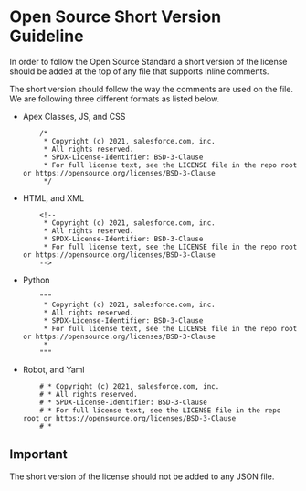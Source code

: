 # Open Source Short Version Guideline

In order to follow the Open Source Standard a short version of the license should be added at the top of any file that supports inline comments.

The short version should follow the way the comments are used on the file. We are following three different formats as listed below.

-   Apex Classes, JS, and CSS

    ```
        /*
         * Copyright (c) 2021, salesforce.com, inc.
         * All rights reserved.
         * SPDX-License-Identifier: BSD-3-Clause
         * For full license text, see the LICENSE file in the repo root or https://opensource.org/licenses/BSD-3-Clause
         */
    ```

-   HTML, and XML

    ```
        <!--
         * Copyright (c) 2021, salesforce.com, inc.
         * All rights reserved.
         * SPDX-License-Identifier: BSD-3-Clause
         * For full license text, see the LICENSE file in the repo root or https://opensource.org/licenses/BSD-3-Clause
        -->
    ```

-   Python

    ```
        """
         * Copyright (c) 2021, salesforce.com, inc.
         * All rights reserved.
         * SPDX-License-Identifier: BSD-3-Clause
         * For full license text, see the LICENSE file in the repo root or https://opensource.org/licenses/BSD-3-Clause
         *
        """
    ```

-   Robot, and Yaml

    ```
        # * Copyright (c) 2021, salesforce.com, inc.
        # * All rights reserved.
        # * SPDX-License-Identifier: BSD-3-Clause
        # * For full license text, see the LICENSE file in the repo root or https://opensource.org/licenses/BSD-3-Clause
        # *
    ```

## Important

The short version of the license should not be added to any JSON file.
